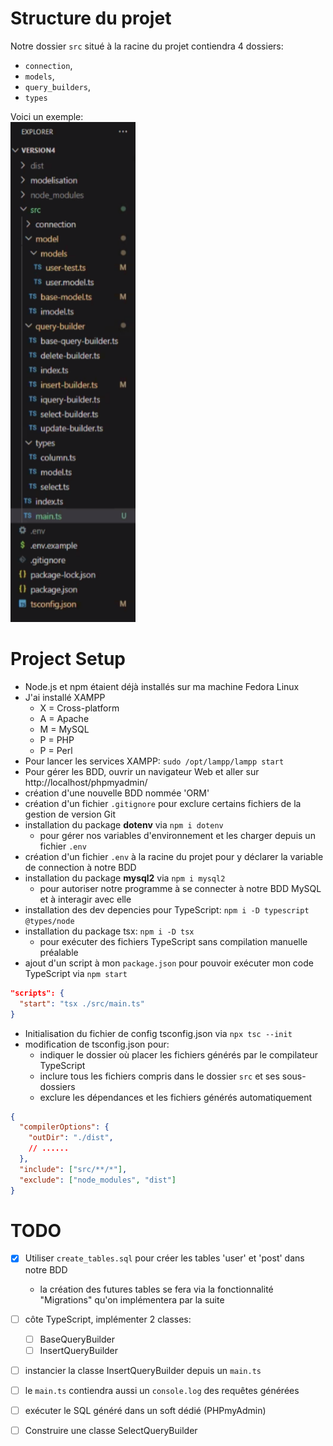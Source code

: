 # Structure du projet

Notre dossier `src` situé à la racine du projet contiendra 4 dossiers:
- `connection`,
- `models`,
- `query_builders`,
- `types` 

Voici un exemple:  
<img src="assets/project_struct.png" alt="project structure" width="200" height="800">

# Project Setup

- Node.js et npm étaient déjà installés sur ma machine Fedora Linux
- J'ai installé XAMPP 
  - X = Cross-platform 
  - A = Apache 
  - M = MySQL 
  - P = PHP
  - P = Perl
- Pour lancer les services XAMPP: `sudo /opt/lampp/lampp start`
- Pour gérer les BDD, ouvrir un navigateur Web et aller sur http://localhost/phpmyadmin/
- création d'une nouvelle BDD nommée 'ORM'
- création d'un fichier `.gitignore` pour exclure certains fichiers de la gestion de version Git 
- installation du package **dotenv** via `npm i dotenv` 
  - pour gérer nos variables d'environnement et les charger depuis un fichier `.env`
- création d'un fichier `.env` à la racine du projet pour y déclarer la variable de connection à notre BDD
- installation du package **mysql2** via `npm i mysql2`
  - pour autoriser notre programme à se connecter à notre BDD MySQL et à interagir avec elle
- installation des dev depencies pour TypeScript: `npm i -D typescript @types/node`
- installation du package tsx: `npm i -D tsx`
  - pour exécuter des fichiers TypeScript sans compilation manuelle préalable
- ajout d'un script à mon `package.json` pour pouvoir exécuter mon code TypeScript via `npm start`
```json
"scripts": {
  "start": "tsx ./src/main.ts"
}
```
- Initialisation du fichier de config tsconfig.json via `npx tsc --init`
- modification de tsconfig.json pour: 
  - indiquer le dossier où placer les fichiers générés par le compilateur TypeScript 
  - inclure tous les fichiers compris dans le dossier `src` et ses sous-dossiers
  - exclure les dépendances et les fichiers générés automatiquement
```json
{
  "compilerOptions": {
    "outDir": "./dist",
    // ......
  },
  "include": ["src/**/*"],
  "exclude": ["node_modules", "dist"]
}
```

# TODO

- [x] Utiliser `create_tables.sql` pour créer les tables 'user' et 'post' dans notre BDD
  - la création des futures tables se fera via la fonctionnalité "Migrations" qu'on implémentera par la suite
- [ ] côte TypeScript, implémenter 2 classes: 
  - [ ] BaseQueryBuilder 
  - [ ] InsertQueryBuilder
- [ ] instancier la classe InsertQueryBuilder depuis un `main.ts` 
- [ ] le `main.ts` contiendra aussi un `console.log` des requêtes générées
- [ ] exécuter le SQL généré dans un soft dédié (PHPmyAdmin)
- [ ] Construire une classe SelectQueryBuilder




